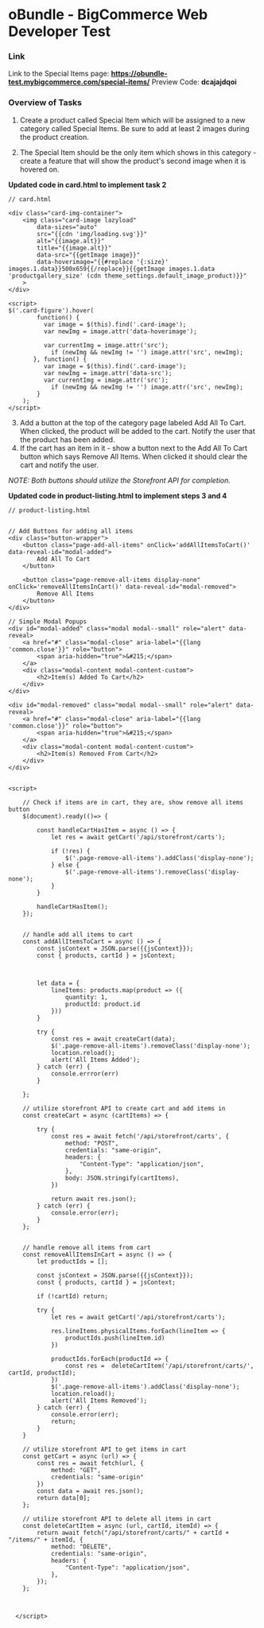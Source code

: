 # oBundle - BigCommerce Web Developer Test



### Link
Link to the Special Items page: <strong>https://obundle-test.mybigcommerce.com/special-items/</strong>
Preview Code: <strong>dcajajdqoi</strong>

### Overview of Tasks
1.  Create a product called Special Item which will be assigned to a new category called Special Items. Be sure to add at least 2 images during the product creation.
    
2.  The Special Item should be the only item which shows in this category - create a feature that will show the product's second image when it is hovered on. 


<strong>Updated code in card.html to implement task 2</strong>
```
// card.html

<div class="card-img-container">
    <img class="card-image lazyload" 
        data-sizes="auto" 
        src="{{cdn 'img/loading.svg'}}" 
        alt="{{image.alt}}" 
        title="{{image.alt}}"
        data-src="{{getImage image}}"
        data-hoverimage="{{#replace '{:size}' images.1.data}}500x659{{/replace}}{{getImage images.1.data 'productgallery_size' (cdn theme_settings.default_image_product)}}"
    >
</div> 

<script>
$('.card-figure').hover(
    	function() {
          var image = $(this).find('.card-image');
          var newImg = image.attr('data-hoverimage');

          var currentImg = image.attr('src');
    		if (newImg && newImg != '') image.attr('src', newImg);
       }, function() {
          var image = $(this).find('.card-image');
          var newImg = image.attr('data-src');
          var currentImg = image.attr('src');
    		if (newImg && newImg != '') image.attr('src', newImg);
    	}
    );
</script>
```

3.  Add a button at the top of the category page labeled Add All To Cart. When clicked, the product will be added to the cart. Notify the user that the product has been added. 
4. If the cart has an item in it - show a button next to the Add All To Cart button which says Remove All Items. When clicked it should clear the cart and notify the user. 
   
<em>NOTE: Both buttons should utilize the Storefront API for completion. </em>


<strong>Updated code in product-listing.html to implement steps 3 and 4</strong>
```
// product-listing.html


// Add Buttons for adding all items
<div class="button-wrapper">
    <button class="page-add-all-items" onClick='addAllItemsToCart()' data-reveal-id="modal-added">
        Add All To Cart 
    </button>

    <button class="page-remove-all-items display-none" onClick='removeAllItemsInCart()' data-reveal-id="modal-removed">
        Remove All Items
    </button>
</div>

// Simple Modal Popups
<div id="modal-added" class="modal modal--small" role="alert" data-reveal>
    <a href="#" class="modal-close" aria-label="{{lang 'common.close'}}" role="button">
        <span aria-hidden="true">&#215;</span>
    </a>
    <div class="modal-content modal-content-custom">
        <h2>Item(s) Added To Cart</h2>
    </div>
</div>

<div id="modal-removed" class="modal modal--small" role="alert" data-reveal>
    <a href="#" class="modal-close" aria-label="{{lang 'common.close'}}" role="button">
        <span aria-hidden="true">&#215;</span>
    </a>
    <div class="modal-content modal-content-custom">
        <h2>Item(s) Removed From Cart</h2>
    </div>   
</div>


<script>

    // Check if items are in cart, they are, show remove all items button
    $(document).ready(()=> {

        const handleCartHasItem = async () => {
            let res = await getCart('/api/storefront/carts');
    
            if (!res) {
                $('.page-remove-all-items').addClass('display-none');
            } else {
                $('.page-remove-all-items').removeClass('display-none');
            }
        }
    
        handleCartHasItem();
    }); 


    // handle add all items to cart
    const addAllItemsToCart = async () => {
        const jsContext = JSON.parse({{jsContext}});
        const { products, cartId } = jsContext;



        let data = {
            lineItems: products.map(product => ({
                quantity: 1,
                productId: product.id
            }))
        }

        try {
            const res = await createCart(data);
            $('.page-remove-all-items').removeClass('display-none');
            location.reload();
            alert('All Items Added');
        } catch (err) {
            console.errror(err)
        }
      
    };

    // utilize storefront API to create cart and add items in
    const createCart = async (cartItems) => {

        try {
            const res = await fetch('/api/storefront/carts', {
                method: "POST",
                credentials: "same-origin",
                headers: {
                    "Content-Type": "application/json",
                },
                body: JSON.stringify(cartItems),
            })
    
            return await res.json();
        } catch (err) {
            console.error(err);
        }
    };

    
    // handle remove all items from cart
    const removeAllItemsInCart = async () => {
        let productIds = [];
        
        const jsContext = JSON.parse({{jsContext}});
        const { products, cartId } = jsContext;

        if (!cartId) return;
        
        try {
            let res = await getCart('/api/storefront/carts');

            res.lineItems.physicalItems.forEach(lineItem => {
                productIds.push(lineItem.id)
            })
            
            productIds.forEach(productId => {
                const res =  deleteCartItem('/api/storefront/carts/', cartId, productId); 
            })
            $('.page-remove-all-items').addClass('display-none');
            location.reload();
            alert('All Items Removed');
        } catch (err) {
            console.error(err);
            return;
        }
    }
    
    // utilize storefront API to get items in cart
    const getCart = async (url) => {
        const res = await fetch(url, {
            method: "GET",
            credentials: "same-origin"
        })
        const data = await res.json();
        return data[0];
    };

    // utilize storefront API to delete all items in cart
    const deleteCartItem = async (url, cartId, itemId) => {
        return await fetch("/api/storefront/carts/" + cartId + "/items/" + itemId, {
            method: "DELETE",
            credentials: "same-origin",
            headers: {
                "Content-Type": "application/json",
            },
        });
    };
  


  </script>
```



